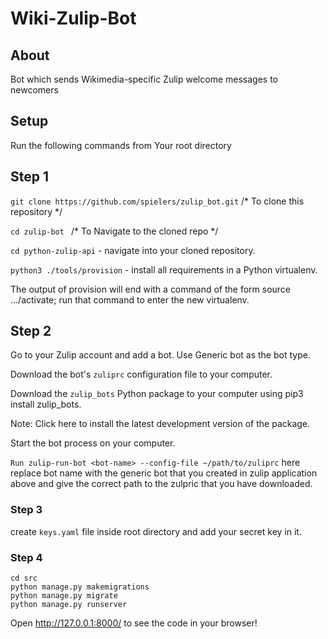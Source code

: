# Wiki-Zulip-Bot

## About 
Bot which sends Wikimedia-specific Zulip welcome messages to newcomers

## Setup
Run the following commands from Your root directory

## Step 1

`git clone https://github.com/spielers/zulip_bot.git`  /* To clone this repository */

`cd zulip-bot ` /* To Navigate to the cloned repo */

`cd python-zulip-api` - navigate into your cloned repository.

`python3 ./tools/provision` - install all requirements in a Python virtualenv.

The output of provision will end with a command of the form source .../activate; run that command to enter the new virtualenv. 


## Step 2 

Go to your Zulip account and add a bot. Use Generic bot as the bot type.

Download the bot's `zuliprc` configuration file to your computer.

Download the `zulip_bots` Python package to your computer using pip3 install zulip_bots.

Note: Click here to install the latest development version of the package.

Start the bot process on your computer.

`Run zulip-run-bot <bot-name> --config-file ~/path/to/zuliprc`
here replace bot name with the generic bot that you created in zulip application above and give the correct path to the zulpric that you have downloaded.

### Step 3
create `keys.yaml` file inside root directory
and add your secret key in it.

### Step 4
```
cd src
python manage.py makemigrations
python manage.py migrate
python manage.py runserver 
```

Open http://127.0.0.1:8000/ to see the code in your browser!


